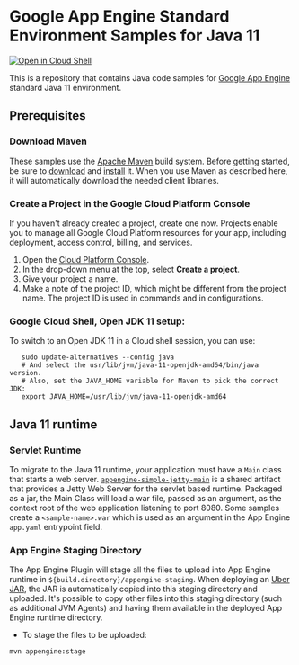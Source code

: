 # Google App Engine Standard Environment Samples for Java 11

<a href="https://console.cloud.google.com/cloudshell/open?git_repo=https://github.com/GoogleCloudPlatform/java-docs-samples&page=editor&open_in_editor=appengine-java11/README.md">
<img alt="Open in Cloud Shell" src ="http://gstatic.com/cloudssh/images/open-btn.png"></a>

This is a repository that contains Java code samples for [Google App Engine][ae-docs]
standard Java 11 environment.

[ae-docs]: https://cloud.google.com/appengine/docs/standard/java11/

## Prerequisites

### Download Maven

These samples use the [Apache Maven][maven] build system. Before getting
started, be sure to [download][maven-download] and [install][maven-install] it.
When you use Maven as described here, it will automatically download the needed
client libraries.

[maven]: https://maven.apache.org
[maven-download]: https://maven.apache.org/download.cgi
[maven-install]: https://maven.apache.org/install.html

### Create a Project in the Google Cloud Platform Console

If you haven't already created a project, create one now. Projects enable you to
manage all Google Cloud Platform resources for your app, including deployment,
access control, billing, and services.

1. Open the [Cloud Platform Console][cloud-console].
1. In the drop-down menu at the top, select **Create a project**.
1. Give your project a name.
1. Make a note of the project ID, which might be different from the project
   name. The project ID is used in commands and in configurations.

[cloud-console]: https://console.cloud.google.com/

### Google Cloud Shell, Open JDK 11 setup:

To switch to an Open JDK 11 in a Cloud shell session, you can use:

```
   sudo update-alternatives --config java
   # And select the usr/lib/jvm/java-11-openjdk-amd64/bin/java version.
   # Also, set the JAVA_HOME variable for Maven to pick the correct JDK:
   export JAVA_HOME=/usr/lib/jvm/java-11-openjdk-amd64
```

## Java 11 runtime

### Servlet Runtime

To migrate to the Java 11 runtime, your application must have a
`Main` class that starts a web server.
[`appengine-simple-jetty-main`](appengine-simple-jetty-main) is a shared artifact
that provides a Jetty Web Server for the servlet based runtime. Packaged as a
jar, the Main Class will load a war file, passed as an argument, as the
context root of the web application listening to port 8080.
Some samples create a `<sample-name>.war` which is used as an argument in the
App Engine `app.yaml` entrypoint field.

### App Engine Staging Directory

The App Engine Plugin will stage all the files to upload into App Engine
runtime in `${build.directory}/appengine-staging`. When deploying an
[Uber JAR][uber-jar], the JAR is automatically copied into this staging
directory and uploaded. It's possible to copy other files into this staging
directory (such as additional JVM Agents) and having them available in the
deployed App Engine runtime directory.

- To stage the files to be uploaded:
```
mvn appengine:stage
```

[uber-jar]: https://stackoverflow.com/questions/11947037/what-is-an-uber-jar
